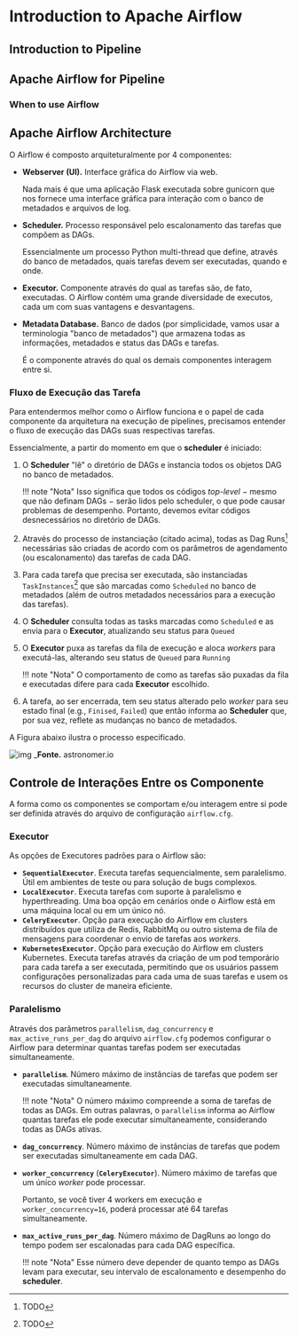 # Introduction to Apache Airflow

## Introduction to Pipeline

## Apache Airflow for Pipeline

### When to use Airflow

## Apache Airflow Architecture

O Airflow é composto arquiteturalmente por 4 componentes:

- **Webserver (UI).** Interface gráfica do Airflow via web.

    Nada mais é que uma aplicação Flask executada sobre gunicorn que nos fornece uma interface gráfica para interação com o banco de metadados e arquivos de log.

- **Scheduler.** Processo responsável pelo escalonamento das tarefas que compõem as DAGs.

    Essencialmente um processo Python multi-thread que define, através do banco de metadados, quais tarefas devem ser executadas, quando e onde.

- **Executor.** Componente através do qual as tarefas são, de fato, executadas. O Airflow contém uma grande diversidade de executos, cada um com suas vantagens e desvantagens.

- **Metadata Database.** Banco de dados (por simplicidade, vamos usar a terminologia "banco de metadados") que armazena todas as informações, metadados e status das DAGs e tarefas.

    É o componente através do qual os demais componentes interagem entre si.

### Fluxo de Execução das Tarefa

Para entendermos melhor como o Airflow funciona e o papel de cada componente da arquitetura na execução de pipelines, precisamos entender o fluxo de execução das DAGs suas respectivas tarefas.

Essencialmente, a partir do momento em que o **scheduler** é iniciado:

1. O **Scheduler** "lê" o diretório de DAGs e instancia todos os objetos DAG no banco de metadados.

    !!! note "Nota"
        Isso significa que todos os códigos *top-level* $-$ mesmo que não definam DAGs $-$ serão lidos pelo scheduler, o que pode causar problemas de desempenho. Portanto, devemos evitar códigos desnecessários no diretório de DAGs.

2. Através do processo de instanciação (citado acima), todas as Dag Runs[^1] necessárias são criadas de acordo com os parâmetros de agendamento (ou escalonamento) das tarefas de cada DAG.
3. Para cada tarefa que precisa ser executada, são instanciadas `TaskInstances`[^2] que são marcadas como `Scheduled` no banco de metadados (além de outros metadados necessários para a execução das tarefas).
4. O **Scheduler** consulta todas as tasks marcadas como `Scheduled` e as envia para o **Executor**, atualizando seu status para `Queued`
5. O **Executor** puxa as tarefas da fila de execução e aloca *workers* para executá-las, alterando seu status de `Queued` para `Running`

    !!! note "Nota"
        O comportamento de como as tarefas são puxadas da fila e executadas difere para cada **Executor** escolhido.

6. A tarefa, ao ser encerrada, tem seu status alterado pelo *worker* para seu estado final (e.g., `Finised`, `Failed`) que então informa ao **Scheduler** que, por sua vez, reflete as mudanças no banco de metadados.

A Figura abaixo ilustra o processo especificado.

![img](https://assets2.astronomer.io/main/guides/airflow_component_relationship_fixed.png)
_**Fonte.** astronomer.io

  [^1]: TODO
  [^2]: TODO

## Controle de Interações Entre os Componente

A forma como os componentes se comportam e/ou interagem entre si pode ser definida através do arquivo de configuração `airflow.cfg`.

### Executor

As opções de Executores padrões para o Airflow são:

- **`SequentialExecutor`**. Executa tarefas sequencialmente, sem paralelismo. Útil em ambientes de teste ou para solução de bugs complexos.
- **`LocalExecutor`**. Executa tarefas com suporte à paralelismo e hyperthreading. Uma boa opção em cenários onde o Airflow está em uma máquina local ou em um único nó.
- **`CeleryExecutor`**. Opção para execução do Airflow em clusters distribuídos que utiliza de Redis, RabbitMq ou outro sistema de fila de mensagens para coordenar o envio de tarefas aos *workers*.
- **`KubernetesExecutor`**. Opção para execução do Airflow em clusters Kubernetes. Executa tarefas através da criação de um pod temporário para cada tarefa a ser executada, permitindo que os usuários passem configurações personalizadas para cada uma de suas tarefas e usem os recursos do cluster de maneira eficiente.

### Paralelismo

Através dos parâmetros `parallelism`, `dag_concurrency` e `max_active_runs_per_dag` do arquivo `airflow.cfg` podemos configurar o Airflow para determinar quantas     tarefas podem ser executadas simultaneamente.

- **`parallelism`**. Número máximo de instâncias de tarefas que podem ser executadas simultaneamente.

    !!! note "Nota"
        O número máximo compreende a soma de tarefas de todas as DAGs. Em outras palavras, o `parallelism` informa ao Airflow quantas tarefas ele pode executar simultaneamente, considerando todas as DAGs ativas.

- **`dag_concurrency`**. Número máximo de instâncias de tarefas que podem ser executadas simultaneamente em cada DAG.
- **`worker_concurrency`** (**`CeleryExecutor`**). Número máximo de tarefas que um único *worker* pode processar.

    Portanto, se você tiver 4 workers em execução e `worker_concurrency=16`, poderá processar até 64 tarefas simultaneamente.

- **`max_active_runs_per_dag`**. Número máximo de DagRuns ao longo do tempo podem ser escalonadas para cada DAG específica.

    !!! note "Nota"
        Esse número deve depender de quanto tempo as DAGs levam para executar, seu intervalo de escalonamento e desempenho do **scheduler**.

